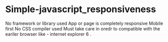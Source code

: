 # Simple-javascript_responsiveness

No framework or library used 
App or page is completely responsive 
Mobile first 
No CSS compiler used
Must take care in oredr to compatible with the eariler browser like - internet explorer 6 .
